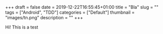 +++ 
draft = false
date = 2019-12-22T16:55:45+01:00
title = "Bla"
slug = "" 
tags = ["Android", "TDD"]
categories = ["Default"]
thumbnail = "images/tn.png"
description = ""
+++

Hi! This is a test
